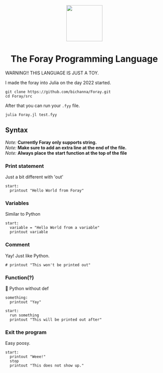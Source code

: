 <div align="center">
    <img width="115px" src="https://user-images.githubusercontent.com/60306074/148629691-9a17fed9-e188-4116-a950-3f0687d9d9a0.png">
    <h1>The Foray Programming Language</h1>
</div>

WARNING!! THIS LANGUAGE IS JUST A TOY.

I made the foray into Julia on the day 2022 started.

```
git clone https://github.com/bichanna/Foray.git
cd Foray/src
```
After that you can run your `.fyy` file.
```
julia Foray.jl test.fyy
```

## Syntax

*Note:* **Currently Foray only supports string.**<br>
*Note:* **Make sure to add an extra line at the end of the file.**<br>
*Note:* **Always place the start function at the top of the file**

### Print statement
Just a bit different with 'out'
```
start:
  printout "Hello World from Foray"
```

### Variables
Similar to Python
```
start:
  variable = "Hello World from a variable"
  printout variable
```

### Comment
Yay! Just like Python.
```
# printout "This won't be printed out"
```

### Function(?)
🤔 Python without def
```
something:
  printout "Yay"

start:
  run something
  printout "This will be printed out after"
```

### Exit the program
Easy poosy.
```
start:
  printout "Weee!"
  stop
  printout "This does not show up."
```
